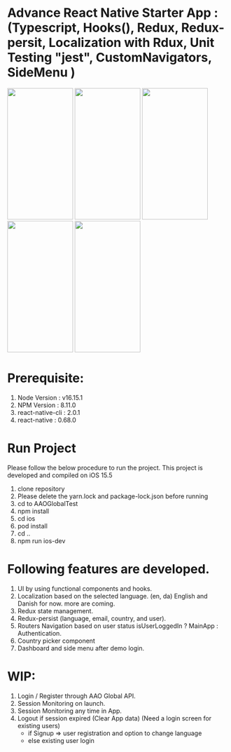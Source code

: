 # Advance React Native Starter App : (Typescript, Hooks(), Redux, Redux-persit, Localization with Rdux, Unit Testing "jest", CustomNavigators, SideMenu )
<div>
<img src="https://user-images.githubusercontent.com/46451157/174149928-1955bc64-a381-4e69-985c-f226e6cf6a6b.png" width="150" height="300"/>
<img src="https://user-images.githubusercontent.com/46451157/174149984-ca3c39b3-36c3-4112-8053-0760fec1640c.png" width="150" height="300"/>
<img src="https://user-images.githubusercontent.com/46451157/174150090-255abf57-c166-4f5c-a5df-36446c06e780.png" width="150" height="300"/>
<img src="https://user-images.githubusercontent.com/46451157/174150111-e4aa49e4-978c-4046-abbf-b3239db79379.png" width="150" height="300"/>
<img src="https://user-images.githubusercontent.com/46451157/174150131-04f59b3a-04fd-4b10-ade6-a15146bc4e4b.png" width="150" height="300"/>
</dive>

# Prerequisite: 
1) Node Version : v16.15.1
2) NPM Version : 8.11.0
3) react-native-cli : 2.0.1
4) react-native : 0.68.0

# Run Project
Please follow the below procedure to run the project. 
This project is developed and compiled on iOS 15.5

1) clone repository
2) Please delete the yarn.lock and package-lock.json before running
3) cd to AAOGlobalTest
4) npm install
5) cd ios
6) pod install
7) cd ..
8) npm run ios-dev

# Following features are developed.
1) UI by using functional components and hooks.
2) Localization based on the selected language. (en, da) English and Danish for now. more are coming.
3) Redux state management.
4) Redux-persist (language, email, country, and user).
5) Routers Navigation based on user status isUserLoggedIn ? MainApp : Authentication.
6) Country picker component
7) Dashboard and side menu after demo login.


# WIP: 
1) Login / Register through AAO Global API. 
2) Session Monitoring on launch. 
3) Session Monitoring any time in App.
4) Logout if session expired (Clear App data) (Need a login screen for existing users)        
   * if Signup => user registration and option to change language        
   * else existing user login

